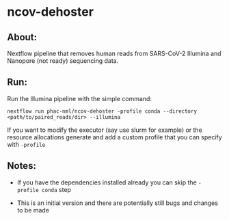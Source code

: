 # ncov-dehoster

## About:
Nextflow pipeline that removes human reads from SARS-CoV-2 Illumina and Nanopore (not ready) sequencing data.

## Run:
Run the Illumina pipeline with the simple command:

```
nextflow run phac-nml/ncov-dehoster -profile conda --directory <path/to/paired_reads/dir> --illumina
```

If you want to modify the executor (say use slurm for example) or the resource allocations generate and
add a custom profile that you can specify with `-profile`

## Notes:

- If you have the dependencies installed already you can skip the `-profile conda` step

- This is an initial version and there are potentially still bugs and changes to be made
